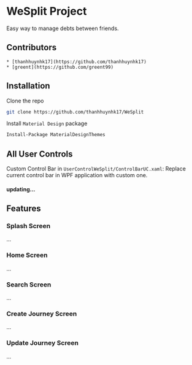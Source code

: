 # WeSplit Project

Easy way to manage debts between friends.

## Contributors

```
* [thanhhuynhk17](https://github.com/thanhhuynhk17)
* [greent](https://github.com/greent99)
```

## Installation

Clone the repo

```sh
git clone https://github.com/thanhhuynhk17/WeSplit
```

Install `Material Design` package

```sh
Install-Package MaterialDesignThemes
```



## All User Controls

Custom Control Bar in `UserControlWeSplit/ControlBarUC.xaml`: Replace current control bar in WPF application with custom one.



#### updating...

## Features

### Splash Screen

...

### Home Screen

...

### Search Screen

...

### Create Journey Screen

...

### Update Journey Screen

...

